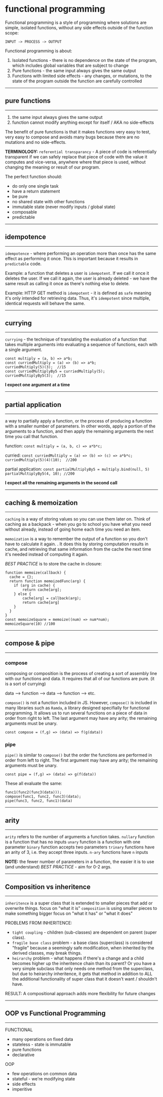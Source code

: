 # functional programming

Functional programming is a style of programming where solutions are simple, isolated functions, without any side effects outside of the function scope: 

    INPUT -> PROCESS -> OUTPUT

Functional programming is about:

1. Isolated functions - there is no dependence on the state of the program, which includes global variables that are subject to change
2. Pure functions - the same input always gives the same output
3. Functions with limited side effects - any changes, or mutations, to the state of the program outside the function are carefully controlled

---------------------------
## pure functions
---------------------------
1. the same input always gives the same output
2. function cannot modify anything except for itself / AKA no side-effects

The benefit of pure functions is that it makes functions very easy to test, very easy to compose and avoids many bugs because there are no mutations and no side-effects.

**TERMINOLOGY:** `referential transparancy` - A piece of code is referentially transparent if we can safely replace that piece of code with the value it computes and vice-versa, anywhere where that piece is used, without changing the meaning or result of our program.

The perfect function should:
- do only one single task
- have a return statement
- be pure 
- no shared state with other functions
- immutable state (never modify inputs / global state)
- composable
- predictable

---------------------------
## idempotence
---------------------------
`idempotence` - where performing an operation more than once has the same effect as performing it once.  This is important because it results in `predictable` code.

Example: a function that deletes a user is `idempotent`.  If we call it once it deletes the user.  If we call it again, the user is already deleted - we have the same result as calling it once as there's nothing else to delete.

Example: HTTP GET method is `idempotent` - it is defined as `safe` meaning it's only intended for retrieving data.  Thus, it's `idempotent` since multiple, identical requests will behave the same.

-----------------------------
## currying
-----------------------------
`currying` - the technique of translating the evaluation of a function that takes multiple arguments into evaluating a sequence of functions, each with a single argument.

```
const multiply = (a, b) => a*b;
const curriedMultiply = (a) => (b) => a*b;
curriedMultiply(5)(3);  //15
const curriedMultiplyBy5 = curriedMultiply(5);
curriedMultiplyBy5(3);  //15
```

**I expect one argument at a time**

-----------------------------
## partial application
-----------------------------
a way to partially apply a function, or the process of producing a function with a smaller number of parameters.  In other words, apply a portion of the arguments to a function, and then apply the remaining arguments the next time you call that function.

function: 
`const multiply = (a, b, c) => a*b*c;`

curried:
`const curriedMultiply = (a) => (b) => (c) => a*b*c;`
`curriedMultiply(5)(4)(10);  //200`

partial application:
`const partialMultiplyBy5 = multiply.bind(null, 5)`
`partialMultiplyBy5(4, 10); //200`

**I expect all the remaining arguments in the second call**

-----------------------------
## caching & memoization
-----------------------------
`caching` is a way of storing values so you can use them later on.  Think of caching as a backpack - when you go to school you have what you need without already, instead of going home each time you need an item. 

`memoization` is a way to remember the output of a function so you don't have to calculate it again.  . It does this by storing computation results in cache, and retrieving that same information from the cache the next time it's needed instead of computing it again.

_BEST PRACTICE_ is to store the cache in closure:
```
function memoize(callback) {
  cache = {};
  return function memoizedFunc(arg) {
    if (arg in cache) {
        return cache[arg];
    } else {
        cache[arg] = callback(arg);
        return cache[arg]
    }
  }
}
const memoizeSquare = memoize((num) => num*num);
memoizeSquare(10) //100
```

-----------------------------
## compose & pipe
-----------------------------
### compose
composing or composition is the process of creating a sort of assembly line with our functions and data.  It requires that all of our functions are pure. (it is a sort of currying)

data --> function --> data --> function --> etc.

`compose()` is not a function included in JS.  However, `compose()` is included in many libraries such as `Ramda`, a library designed specifially for functional programming.  It allows us to run several functions on a piece of data in order from right to left.  The last argument may have any arity; the remaining arguments must be unary.

`const compose = (f,g) => (data) => f(g(data))`

### pipe
`pipe()` is similar to `compose()` but the order the functions are performed in order from left to right. The first argument may have any arity; the remaining arguments must be unary.

`const pipe = (f,g) => (data) => g(f(data))`

These all evaluate the same:

    func1(func2(func3(data)));
    compose(func1, func2, func3)(data);
    pipe(func3, func2, func1)(data)

-----------------------------
## arity
-----------------------------
`arity` refers to the number of arguments a function takes.
`nullary` function is a function that has no inputs
`unary` function is a function with one parameter
`binary` function accepts two parameters
`trinary` functions have an arity of 3, i.e. they accept three inputs.
`n-ary` functions have `n` inputs

**NOTE:** the fewer number of parameters in a function, the easier it is to use (and understand)
_BEST PRACTICE_ - aim for 0-2 args.

-----------------------------
## Composition vs inheritence
-----------------------------
`inheritence` is a super class that is extended to smaller pieces that add or overwrite things.
focus on "what it is"
`composition` is using smaller pieces to make something bigger
focus on "what it has" or "what it does"

PROBLEMS FROM INHERITENCE:
- `tight coupling` - children (sub-classes) are dependent on parent (super class).  
- `fragile base class` problem - a base class (superclass) is considered "fragile" because a seemingly safe modification, when inherited by the derived classes, may break things.
- `heirarchy` problem - what happens if there's a change and a child becomes higher up the inheritence chain than its parent?  Or you have a very simple subclass that only needs one method from the superclass, but due to heirarchy inheritence, it gets that method in addition to ALL the additional functionality of super class that it doesn't want / shouldn't have.

RESULT: A compositional approach adds more flexibility for future changes

--------------------------------
## OOP vs Functional Programming
--------------------------------
FUNCTIONAL
- many operations on fixed data
- stateless - state is immutable
- pure functions
- declarative

OOP
- few operations on common data
- stateful - we're modifying state
- side effects
- imperitive